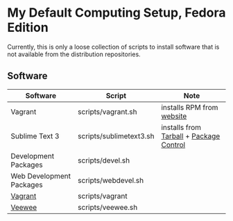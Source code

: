 # My Default Computing Setup, Fedora Edition

Currently, this is only a loose collection of scripts to install software that is not available from the distribution repositories.

## Software

| Software | Script | Note |
| --- | --- | --- |
| Vagrant | scripts/vagrant.sh | installs RPM from [website](http://www.vagrantup.com/downloads.html) |
| Sublime Text 3 | scripts/sublimetext3.sh | installs from [Tarball](http://www.sublimetext.com/3) + [Package Control](https://sublime.wbond.net/) |
| Development Packages | scripts/devel.sh | |
| Web Development Packages | scripts/webdevel.sh | |
| [Vagrant](http://www.vagrantup.com/) | scripts/vagrant | |
| [Veewee](https://github.com/jedi4ever/veewee) | scripts/veewee.sh | |
